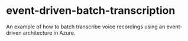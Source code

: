 # event-driven-batch-transcription
An example of how to batch transcribe voice recordings using an event-driven architecture in Azure.
